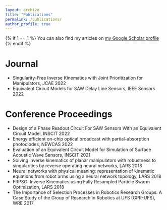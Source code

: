 ```yaml
---
layout: archive
title: "Publications"
permalink: /publications/
author_profile: true
---
```


{% if 1 == 1 %}
  You can also find my articles on [my Google Scholar profile](https://scholar.google.com/citations?user=jEQxlAQAAAAJ&hl=en)
{% endif %}




Journal
======

* Singularity-Free Inverse Kinematics with Joint Prioritization for Manipulators, JCAE 2022
* Equivalent Circuit Models for SAW Delay Line Sensors, IEEE Sensors 2022

Conference Proceedings
======
* Design of a Phase Readout Circuit For SAW Sensors With an Equivalent Circuit Model, INSCIT 2022
* Energy efficient on-chip optical broadcast with partial-absorption photodiodes, NEWCAS 2022
* Evaluation of an Equivalent Circuit Model for Simulation of Surface Acoustic Wave Sensors, INSCIT 2021
* Solving inverse kinematics of planar manipulators with robustness to singularities by reverse operating neural networks, LARS 2018
* Neural networks with physical meaning: representation of kinematic equations from robot arms using a neural network topology, LARS 2018
* FRPSO: Inverse Kinematics using Fully Resampled Particle Swarm Optimization, LARS 2018
* The Importance of Selection Processes in Robotics Research Groups: A Case Study of the Group of Research in Robotics at UFS (GPR-UFS), WRE 2017
